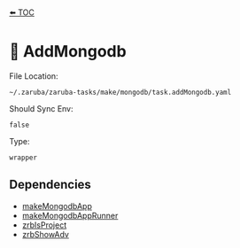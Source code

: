 [⬅️ TOC](../README.md)

# 🍃 AddMongodb

File Location:

    ~/.zaruba/zaruba-tasks/make/mongodb/task.addMongodb.yaml

Should Sync Env:

    false

Type:

    wrapper


## Dependencies

* [makeMongodbApp](makeMongodbApp.md)
* [makeMongodbAppRunner](makeMongodbAppRunner.md)
* [zrbIsProject](zrbIsProject.md)
* [zrbShowAdv](zrbShowAdv.md)
